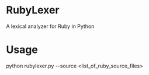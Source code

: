 RubyLexer
=========

A lexical analyzer for Ruby in Python

Usage
=====

python rubylexer.py --source <list_of_ruby_source_files>
